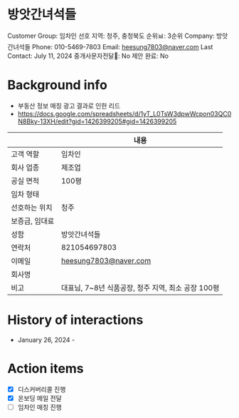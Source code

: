 # 방앗간녀석들

Customer Group: 임차인
선호 지역: 청주, 충청북도
순위📊: 3순위
Company: 방앗간녀석들
Phone: 010-5469-7803
Email: heesung7803@naver.com
Last Contact: July 11, 2024
중개사문자전달📩: No
제안 완료: No

# Background info

- 부동산 정보 매칭 광고 결과로 인한 리드
- https://docs.google.com/spreadsheets/d/1yT_L0TsW3dpwWcpon03QC0N8Bky-13XH/edit?gid=1426399205#gid=1426399205

|  | 내용 |
| --- | --- |
| 고객 역할 | 임차인 |
| 회사 업종 | 제조업 |
| 공실 면적 | 100평 |
| 임차 형태 |  |
| 선호하는 위치 | 청주 |
| 보증금, 임대료 |  |
| 성함 | 방앗간녀석들 |
| 연락처 | 821054697803 |
| 이메일 | [heesung7803@naver.com](mailto:heesung7803@naver.com) |
| 회사명 |  |
| 비고 | 대표님, 7~8년 식품공장, 청주 지역, 최소 공장 100평 |

# History of interactions

- January 26, 2024 -

# Action items

- [x]  디스커버리콜 진행
- [x]  온보딩 메일 전달
- [ ]  임차인 매칭 진행